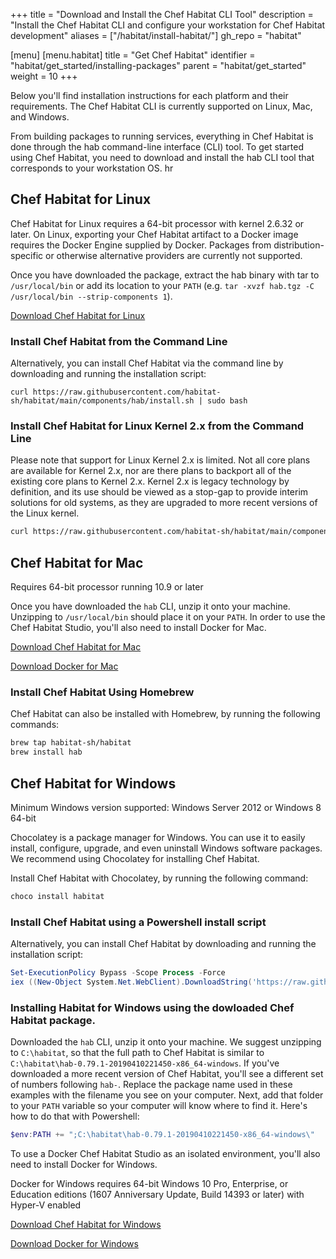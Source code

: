 +++
title = "Download and Install the Chef Habitat CLI Tool"
description = "Install the Chef Habitat CLI and configure your workstation for Chef Habitat development"
aliases = ["/habitat/install-habitat/"]
gh_repo = "habitat"

[menu]
  [menu.habitat]
    title = "Get Chef Habitat"
    identifier = "habitat/get_started/installing-packages"
    parent = "habitat/get_started"
    weight = 10
+++

Below you'll find installation instructions for each platform and their requirements. The Chef Habitat CLI is currently supported on Linux, Mac, and Windows.

From building packages to running services, everything in Chef Habitat is done through the hab command-line interface (CLI) tool. To get started using Chef Habitat, you need to download and install the hab CLI tool that corresponds to your workstation OS.
hr

## Chef Habitat for Linux

Chef Habitat for Linux requires a 64-bit processor with kernel 2.6.32 or later. On Linux, exporting your Chef Habitat artifact to a Docker image requires the Docker Engine supplied by Docker. Packages from distribution-specific or otherwise alternative providers are currently not supported.

Once you have downloaded the package, extract the hab binary with tar to `/usr/local/bin` or add its location to your `PATH` (e.g. `tar -xvzf hab.tgz -C /usr/local/bin --strip-components 1`).

[Download Chef Habitat for Linux](https://downloads.chef.io/products/habitat)

### Install Chef Habitat from the Command Line

Alternatively, you can install Chef Habitat via the command line by downloading and running the installation script:

```shell
curl https://raw.githubusercontent.com/habitat-sh/habitat/main/components/hab/install.sh | sudo bash
```

### Install Chef Habitat for Linux Kernel 2.x from the Command Line

Please note that support for Linux Kernel 2.x is limited. Not all core plans are available for Kernel 2.x, nor are there plans to backport all of the existing core plans to Kernel 2.x.  Kernel 2.x is legacy technology by definition, and its use should be viewed as a stop-gap to provide interim solutions for old systems, as they are upgraded to more recent versions of the Linux kernel.

```bash
curl https://raw.githubusercontent.com/habitat-sh/habitat/main/components/hab/install.sh | sudo bash -s -- -t x86_64-linux-kernel2
```

## Chef Habitat for Mac

Requires 64-bit processor running 10.9 or later

Once you have downloaded the `hab` CLI, unzip it onto your machine. Unzipping to `/usr/local/bin` should place it on your `PATH`. In order to use the Chef Habitat Studio, you'll also need to install Docker for Mac.

[Download Chef Habitat for Mac](https://downloads.chef.io/products/habitat)

[Download Docker for Mac](https://store.docker.com/editions/community/docker-ce-desktop-mac)

### Install Chef Habitat Using Homebrew

Chef Habitat can also be installed with Homebrew, by running the following commands:

```bash
brew tap habitat-sh/habitat
brew install hab
```

## Chef Habitat for Windows

Minimum Windows version supported: Windows Server 2012  or Windows 8 64-bit

Chocolatey is a package manager for Windows. You can use it to easily install, configure, upgrade, and even uninstall Windows software packages. We recommend using Chocolatey for installing Chef Habitat.

Install Chef Habitat with Chocolatey, by running the following command:

```powershell
choco install habitat
```

### Install Chef Habitat using a Powershell install script

Alternatively, you can install Chef Habitat by downloading and running the installation script:

```powershell
Set-ExecutionPolicy Bypass -Scope Process -Force
iex ((New-Object System.Net.WebClient).DownloadString('https://raw.githubusercontent.com/habitat-sh/habitat/main/components/hab/install.ps1'))
```

### Installing Habitat for Windows using the dowloaded Chef Habitat package.

Downloaded the `hab` CLI, unzip it onto your machine. We suggest unzipping to `C:\habitat`, so that the full path to Chef Habitat is similar to `C:\habitat\hab-0.79.1-20190410221450-x86_64-windows`. If you've downloaded a more recent version of Chef Habitat, you'll see a different set of numbers following `hab-`. Replace the package name used in these examples with the filename you see on your computer. Next, add that folder to your `PATH` variable so your computer will know where to find it. Here's how to do that with Powershell:

```powershell
$env:PATH += ";C:\habitat\hab-0.79.1-20190410221450-x86_64-windows\"
```

To use a Docker Chef Habitat Studio as an isolated environment, you'll also need to install Docker for Windows.

Docker for Windows requires 64-bit Windows 10 Pro, Enterprise, or Education editions (1607 Anniversary Update, Build 14393 or later) with Hyper-V enabled

[Download Chef Habitat for Windows](https://downloads.chef.io/products/habitat)

[Download Docker for Windows](https://store.docker.com/editions/community/docker-ce-desktop-windows)
